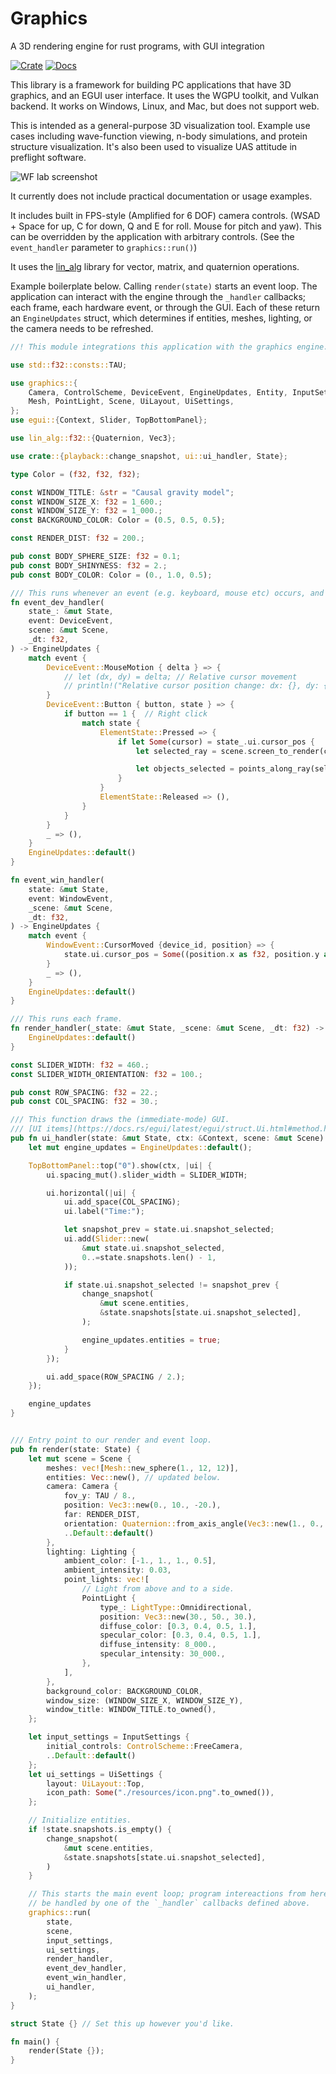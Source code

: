 # Graphics
A 3D rendering engine for rust programs, with GUI integration 

[![Crate](https://img.shields.io/crates/v/graphics.svg)](https://crates.io/crates/graphics)
[![Docs](https://docs.rs/graphics/badge.svg)](https://docs.rs/graphics)

This library is a framework for building PC applications that have 3D graphics, and an
EGUI user interface. It uses the WGPU toolkit, and Vulkan backend. It works on Windows, Linux, and Mac, but does not
support web.

This is intended as a general-purpose 3D visualization tool. Example use cases including wave-function viewing, n-body simulations, and protein structure visualization. It's also been used to visualize UAS attitude in preflight software.

![WF lab screenshot](screenshots/psi_lab_2024.png)

It currently does not include practical documentation or usage examples.

It includes built in FPS-style (Amplified for 6 DOF) camera controls. (WSAD + Space for up, C for down, Q and E for roll.
Mouse for pitch and yaw). This can be overridden by the application with arbitrary controls. (See the `event_handler` parameter to
`graphics::run()`)

It uses the [lin_alg](https://docs.rs/lin_alg/latest/lin_alg/f32/index.html) library for vector, matrix, and quaternion operations.

Example boilerplate below. Calling `render(state)` starts an event loop. The application can interact with the engine through the `_handler` callbacks; each frame, each hardware event, or through the GUI. Each of these return an `EngineUpdates` struct, which determines if entities, meshes, lighting, or the camera needs to be refreshed.

```rust
//! This module integrations this application with the graphics engine.

use std::f32::consts::TAU;

use graphics::{
    Camera, ControlScheme, DeviceEvent, EngineUpdates, Entity, InputSettings, LightType, Lighting,
    Mesh, PointLight, Scene, UiLayout, UiSettings,
};
use egui::{Context, Slider, TopBottomPanel};

use lin_alg::f32::{Quaternion, Vec3};

use crate::{playback::change_snapshot, ui::ui_handler, State};

type Color = (f32, f32, f32);

const WINDOW_TITLE: &str = "Causal gravity model";
const WINDOW_SIZE_X: f32 = 1_600.;
const WINDOW_SIZE_Y: f32 = 1_000.;
const BACKGROUND_COLOR: Color = (0.5, 0.5, 0.5);

const RENDER_DIST: f32 = 200.;

pub const BODY_SPHERE_SIZE: f32 = 0.1;
pub const BODY_SHINYNESS: f32 = 2.;
pub const BODY_COLOR: Color = (0., 1.0, 0.5);

/// This runs whenever an event (e.g. keyboard, mouse etc) occurs, and provides information on the event.
fn event_dev_handler(
    state_: &mut State,
    event: DeviceEvent,
    scene: &mut Scene,
    _dt: f32,
) -> EngineUpdates {
    match event {
        DeviceEvent::MouseMotion { delta } => {
            // let (dx, dy) = delta; // Relative cursor movement
            // println!("Relative cursor position change: dx: {}, dy: {}", dx, dy);
        }
        DeviceEvent::Button { button, state } => {
            if button == 1 {  // Right click
                match state {
                    ElementState::Pressed => {
                        if let Some(cursor) = state_.ui.cursor_pos {
                            let selected_ray = scene.screen_to_render(cursor);

                            let objects_selected = points_along_ray(selected_ray, &objectcs, 1.0);
                        }
                    }
                    ElementState::Released => (),
                }
            }
        }
        _ => (),
    }
    EngineUpdates::default()
}

fn event_win_handler(
    state: &mut State,
    event: WindowEvent,
    _scene: &mut Scene,
    _dt: f32,
) -> EngineUpdates {
    match event {
        WindowEvent::CursorMoved {device_id, position} => {
            state.ui.cursor_pos = Some((position.x as f32, position.y as f32))
        }
        _ => (),
    }
    EngineUpdates::default() 
}

/// This runs each frame.
fn render_handler(_state: &mut State, _scene: &mut Scene, _dt: f32) -> EngineUpdates {
    EngineUpdates::default()
}

const SLIDER_WIDTH: f32 = 460.;
const SLIDER_WIDTH_ORIENTATION: f32 = 100.;

pub const ROW_SPACING: f32 = 22.;
pub const COL_SPACING: f32 = 30.;

/// This function draws the (immediate-mode) GUI.
/// [UI items](https://docs.rs/egui/latest/egui/struct.Ui.html#method.heading)
pub fn ui_handler(state: &mut State, ctx: &Context, scene: &mut Scene) -> EngineUpdates {
    let mut engine_updates = EngineUpdates::default();

    TopBottomPanel::top("0").show(ctx, |ui| {
        ui.spacing_mut().slider_width = SLIDER_WIDTH;

        ui.horizontal(|ui| {
            ui.add_space(COL_SPACING);
            ui.label("Time:");

            let snapshot_prev = state.ui.snapshot_selected;
            ui.add(Slider::new(
                &mut state.ui.snapshot_selected,
                0..=state.snapshots.len() - 1,
            ));

            if state.ui.snapshot_selected != snapshot_prev {
                change_snapshot(
                    &mut scene.entities,
                    &state.snapshots[state.ui.snapshot_selected],
                );

                engine_updates.entities = true;
            }
        });

        ui.add_space(ROW_SPACING / 2.);
    });

    engine_updates
}


/// Entry point to our render and event loop.
pub fn render(state: State) {
    let mut scene = Scene {
        meshes: vec![Mesh::new_sphere(1., 12, 12)],
        entities: Vec::new(), // updated below.
        camera: Camera {
            fov_y: TAU / 8.,
            position: Vec3::new(0., 10., -20.),
            far: RENDER_DIST,
            orientation: Quaternion::from_axis_angle(Vec3::new(1., 0., 0.), TAU / 16.),
            ..Default::default()
        },
        lighting: Lighting {
            ambient_color: [-1., 1., 1., 0.5],
            ambient_intensity: 0.03,
            point_lights: vec![
                // Light from above and to a side.
                PointLight {
                    type_: LightType::Omnidirectional,
                    position: Vec3::new(30., 50., 30.),
                    diffuse_color: [0.3, 0.4, 0.5, 1.],
                    specular_color: [0.3, 0.4, 0.5, 1.],
                    diffuse_intensity: 8_000.,
                    specular_intensity: 30_000.,
                },
            ],
        },
        background_color: BACKGROUND_COLOR,
        window_size: (WINDOW_SIZE_X, WINDOW_SIZE_Y),
        window_title: WINDOW_TITLE.to_owned(),
    };

    let input_settings = InputSettings {
        initial_controls: ControlScheme::FreeCamera,
        ..Default::default()
    };
    let ui_settings = UiSettings {
        layout: UiLayout::Top,
        icon_path: Some("./resources/icon.png".to_owned()),
    };

    // Initialize entities.
    if !state.snapshots.is_empty() {
        change_snapshot(
            &mut scene.entities,
            &state.snapshots[state.ui.snapshot_selected],
        )
    }

    // This starts the main event loop; program intereactions from here on out will 
    // be handled by one of the `_handler` callbacks defined above.
    graphics::run(
        state,
        scene,
        input_settings,
        ui_settings,
        render_handler,
        event_dev_handler,
        event_win_handler,
        ui_handler,
    );
}

struct State {} // Set this up however you'd like.

fn main() {
    render(State {});
}
```